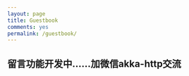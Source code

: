 ```yaml
---
layout: page
title: Guestbook
comments: yes
permalink: /guestbook/
---
```

## 留言功能开发中……加微信akka-http交流

> 

